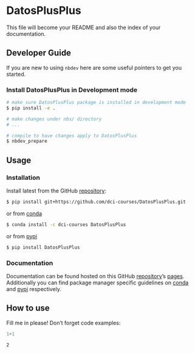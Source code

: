 # DatosPlusPlus


<!-- WARNING: THIS FILE WAS AUTOGENERATED! DO NOT EDIT! -->

This file will become your README and also the index of your
documentation.

## Developer Guide

If you are new to using `nbdev` here are some useful pointers to get you
started.

### Install DatosPlusPlus in Development mode

``` sh
# make sure DatosPlusPlus package is installed in development mode
$ pip install -e .

# make changes under nbs/ directory
# ...

# compile to have changes apply to DatosPlusPlus
$ nbdev_prepare
```

## Usage

### Installation

Install latest from the GitHub
[repository](https://github.com/dci-courses/DatosPlusPlus):

``` sh
$ pip install git+https://github.com/dci-courses/DatosPlusPlus.git
```

or from [conda](https://anaconda.org/dci-courses/DatosPlusPlus)

``` sh
$ conda install -c dci-courses DatosPlusPlus
```

or from [pypi](https://pypi.org/project/DatosPlusPlus/)

``` sh
$ pip install DatosPlusPlus
```

### Documentation

Documentation can be found hosted on this GitHub
[repository](https://github.com/dci-courses/DatosPlusPlus)’s
[pages](https://dci-courses.github.io/DatosPlusPlus/). Additionally you
can find package manager specific guidelines on
[conda](https://anaconda.org/dci-courses/DatosPlusPlus) and
[pypi](https://pypi.org/project/DatosPlusPlus/) respectively.

## How to use

Fill me in please! Don’t forget code examples:

``` python
1+1
```

    2
